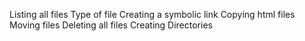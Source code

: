 Listing all files
Type of file
Creating a symbolic link
Copying html files
Moving files
Deleting all files
Creating Directories
